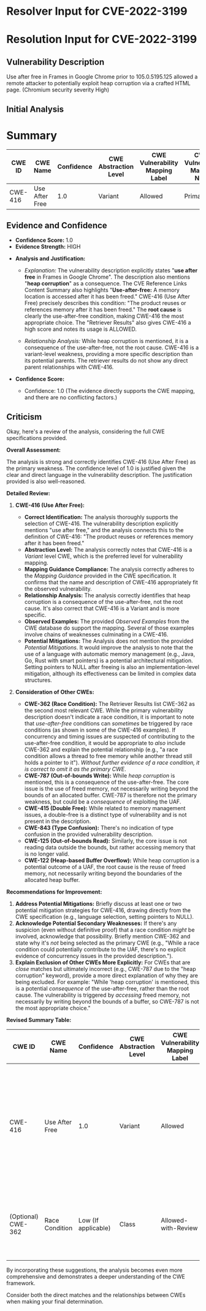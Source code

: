 # Resolver Input for CVE-2022-3199

# Resolution Input for CVE-2022-3199

## Vulnerability Description
Use after free in Frames in Google Chrome prior to 105.0.5195.125 allowed a remote attacker to potentially exploit heap corruption via a crafted HTML page. (Chromium security severity High)

## Initial Analysis
# Summary
| CWE ID | CWE Name | Confidence | CWE Abstraction Level | CWE Vulnerability Mapping Label | CWE-Vulnerability Mapping Notes |
|---|---|---|---|---|---|
| CWE-416 | Use After Free | 1.0 | Variant | Allowed | Primary CWE |

## Evidence and Confidence

*   **Confidence Score:** 1.0
*   **Evidence Strength:** HIGH

- **Analysis and Justification:**  
  - *Explanation:* The vulnerability description explicitly states "**use after free** in Frames in Google Chrome". The description also mentions "**heap corruption**" as a consequence. The CVE Reference Links Content Summary also highlights "**Use-after-free:** A memory location is accessed after it has been freed." CWE-416 (Use After Free) precisely describes this condition: "The product reuses or references memory after it has been freed." The **root cause** is clearly the use-after-free condition, making CWE-416 the most appropriate choice. The "Retriever Results" also gives CWE-416 a high score and notes its usage is ALLOWED.

  - *Relationship Analysis:* While heap corruption is mentioned, it is a consequence of the use-after-free, not the root cause. CWE-416 is a variant-level weakness, providing a more specific description than its potential parents. The retriever results do not show any direct parent relationships with CWE-416.

- **Confidence Score:**
  - Confidence: 1.0 (The evidence directly supports the CWE mapping, and there are no conflicting factors.)

## Criticism
Okay, here's a review of the analysis, considering the full CWE specifications provided.

**Overall Assessment:**

The analysis is strong and correctly identifies CWE-416 (Use After Free) as the primary weakness. The confidence level of 1.0 is justified given the clear and direct language in the vulnerability description. The justification provided is also well-reasoned.

**Detailed Review:**

1.  **CWE-416 (Use After Free):**

    *   **Correct Identification:**  The analysis thoroughly supports the selection of CWE-416. The vulnerability description explicitly mentions "use after free," and the analysis connects this to the definition of CWE-416: "The product reuses or references memory after it has been freed."
    *   **Abstraction Level:** The analysis correctly notes that CWE-416 is a *Variant* level CWE, which is the preferred level for vulnerability mapping.
    *   **Mapping Guidance Compliance:** The analysis correctly adheres to the *Mapping Guidance* provided in the CWE specification.  It confirms that the name and description of CWE-416 appropriately fit the observed vulnerability.
    *   **Relationship Analysis:** The analysis correctly identifies that heap corruption is a consequence of the use-after-free, not the root cause. It's also correct that CWE-416 is a Variant and is more specific.
    *   **Observed Examples:** The provided *Observed Examples* from the CWE database do support the mapping. Several of those examples involve chains of weaknesses culminating in a CWE-416.
    *   **Potential Mitigations:** The Analysis does not mention the provided *Potential Mitigations*. It would improve the analysis to note that the use of a language with automatic memory management (e.g., Java, Go, Rust with smart pointers) is a potential architectural mitigation. Setting pointers to NULL after freeing is also an implementation-level mitigation, although its effectiveness can be limited in complex data structures.

2.  **Consideration of Other CWEs:**

    *   **CWE-362 (Race Condition):** The Retriever Results list CWE-362 as the second most relevant CWE. While the primary vulnerability description doesn't indicate a race condition, it is important to note that *use-after-free* conditions can *sometimes* be triggered by race conditions (as shown in some of the CWE-416 examples). If concurrency and timing issues are suspected of contributing to the use-after-free condition, it would be appropriate to *also* include CWE-362 and explain the potential relationship (e.g., "a race condition allows a thread to free memory while another thread still holds a pointer to it").  *Without further evidence of a race condition, it is correct to omit it as the primary CWE*.
    *   **CWE-787 (Out-of-bounds Write):** While *heap corruption* is mentioned, this is a consequence of the use-after-free. The core issue is the use of freed memory, not necessarily writing beyond the bounds of an allocated buffer. CWE-787 is therefore not the primary weakness, but could be a *consequence* of exploiting the UAF.
    *   **CWE-415 (Double Free):** While related to memory management issues, a double-free is a distinct type of vulnerability and is not present in the description.
    *   **CWE-843 (Type Confusion):**  There's no indication of type confusion in the provided vulnerability description.
    *   **CWE-125 (Out-of-bounds Read):** Similarly, the core issue is not reading data outside the bounds, but rather accessing memory that is no longer valid.
    *   **CWE-122 (Heap-based Buffer Overflow):** While heap corruption is a potential outcome of a UAF, the root cause is the reuse of freed memory, not necessarily writing beyond the boundaries of the allocated heap buffer.

**Recommendations for Improvement:**

1.  **Address Potential Mitigations:** Briefly discuss at least one or two potential mitigation strategies for CWE-416, drawing directly from the CWE specification (e.g., language selection, setting pointers to NULL).
2.  **Acknowledge Potential Secondary Weaknesses:** If there's any suspicion (even without definitive proof) that a race condition *might* be involved, acknowledge that possibility. Briefly mention CWE-362 and state why it's *not* being selected as the primary CWE (e.g., "While a race condition could potentially contribute to the UAF, there's no explicit evidence of concurrency issues in the provided description.").
3.  **Explain Exclusion of Other CWEs More Explicitly:**  For CWEs that are *close* matches but ultimately incorrect (e.g., CWE-787 due to the "heap corruption" keyword), provide a more direct explanation of why they are being excluded.  For example: "While 'heap corruption' is mentioned, this is a potential *consequence* of the use-after-free, rather than the root cause. The vulnerability is triggered by *accessing* freed memory, not necessarily by writing beyond the bounds of a buffer, so CWE-787 is not the most appropriate choice."

**Revised Summary Table:**

| CWE ID | CWE Name | Confidence | CWE Abstraction Level | CWE Vulnerability Mapping Label | CWE-Vulnerability Mapping Notes |
|---|---|---|---|---|---|
| CWE-416 | Use After Free | 1.0 | Variant | Allowed | Primary CWE.  Explicitly stated in vulnerability description.  Potential mitigations include using memory-safe languages and setting pointers to NULL after freeing. |
| (Optional) CWE-362 | Race Condition | Low (If applicable)| Class | Allowed-with-Review | Considered due to potential for concurrency, but no explicit evidence in the description. |

By incorporating these suggestions, the analysis becomes even more comprehensive and demonstrates a deeper understanding of the CWE framework.

Consider both the direct matches and the relationships between CWEs
when making your final determination.
        